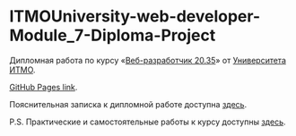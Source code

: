 # ITMOUniversity-web-developer-Module_7-Diploma-Project

Дипломная работа по курсу «[Веб-разработчик 20.35](https://web.archive.org/web/20220525010814/https://design.itmo.ru/courses/web_developer_junior/)» от [Университета ИТМО](https://itmo.ru).

[GitHub Pages link](https://inventivespark.github.io/ITMOUniversity-web-developer-Module_7-Diploma-Project/).

Пояснительная записка к дипломной работе доступна [здесь](https://github.com/InventiveSpark/ITMOUniversity-web-developer/tree/main/Module_7/).

P.S. Практические и самостоятельные работы к курсу доступны [здесь](https://github.com/InventiveSpark/ITMOUniversity-web-developer).